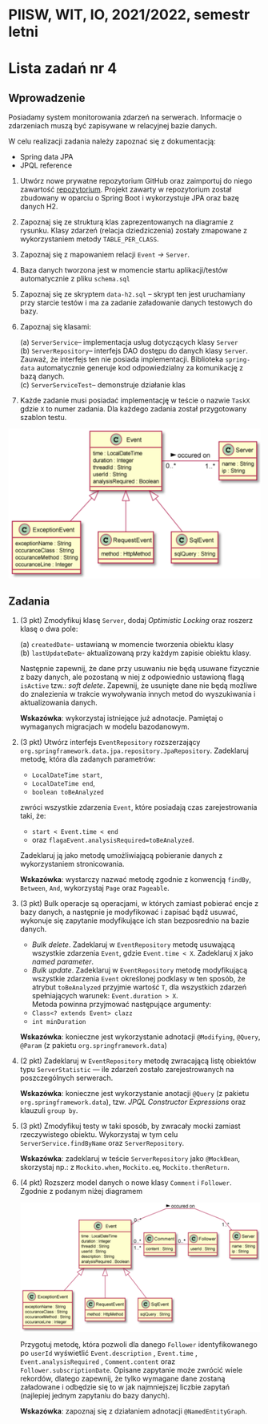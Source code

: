 # PIISW, WIT, IO, 2021/2022, semestr letni

# Lista zadań nr 4
## Wprowadzenie

Posiadamy system monitorowania zdarzeń na serwerach. Informacje o zdarzeniach muszą być zapisywane w relacyjnej bazie danych.

W celu realizacji zadania należy zapoznać się z dokumentacją:

- Spring data JPA
- JPQL reference

1. Utwórz nowe prywatne repozytorium GitHub oraz zaimportuj do niego zawartość [repozytorium](https://github.com/pwr-piisw/lista4-starter). 
   Projekt zawarty w repozytorium został zbudowany w oparciu o Spring Boot i wykorzystuje JPA oraz bazę danych H2.
2. Zapoznaj się ze strukturą klas zaprezentowanych na diagramie z rysunku. Klasy zdarzeń (relacja dziedziczenia) zostały zmapowane z wykorzystaniem metody `TABLE_PER_CLASS`.
3. Zapoznaj się z mapowaniem relacji `Event` _→_ `Server`.
4. Baza danych tworzona jest w momencie startu aplikacji/testów automatycznie z pliku `schema.sql`
5. Zapoznaj się ze skryptem `data-h2.sql` – skrypt ten jest uruchamiany przy starcie testów i ma za zadanie załadowanie danych testowych do bazy.
6. Zapoznaj się klasami:

   (a) `ServerService`– implementacja usług dotyczących klasy `Server` \
   (b) `ServerRepository`– interfejs DAO dostępu do danych klasy `Server`. Zauważ, że interfejs ten nie posiada implementacji. 
   Biblioteka `spring-data` automatycznie generuje kod odpowiedzialny za komunikację z bazą danych. \
   (c) `ServerServiceTest`– demonstruje działanie klas

7. Każde zadanie musi posiadać implementację w teście o nazwie `TaskX` gdzie `X` to numer zadania. Dla każdego zadania został przygotowany szablon testu.

![Diagram klas](readme_imgs/img.png)

## Zadania

1. (3 pkt) Zmodyfikuj klasę `Server`, dodaj _Optimistic Locking_ oraz roszerz klasę o dwa pole:

   (a) `createdDate`- ustawianą w momencie tworzenia obiektu klasy \
   (b) `lastUpdateDate`- aktualizowaną przy każdym zapisie obiektu klasy.

   Następnie zapewnij, że dane przy usuwaniu nie będą usuwane fizycznie z bazy danych, ale pozostaną w niej z odpowiednio ustawioną flagą `isActive` tzw.: _soft delete_. 
   Zapewnij, że usunięte dane nie będą możliwe do znalezienia w trakcie wywoływania innych metod do wyszukiwania i aktualizowania danych.

   **Wskazówka**: wykorzystaj istniejące już adnotacje. Pamiętaj o wymaganych migracjach w modelu bazodanowym.

2. (3 pkt) Utwórz interfejs `EventRepository` rozszerzający `org.springframework.data.jpa.repository.JpaRepository`. Zadeklaruj metodę, która dla zadanych parametrów:
   - `LocalDateTime start`,
   - `LocalDateTime end`,
   - `boolean toBeAnalyzed`

   zwróci wszystkie zdarzenia `Event`, które posiadają czas zarejestrowania taki, że:

   - `start < Event.time < end`
   - oraz `flagaEvent.analysisRequired=toBeAnalyzed`.

   Zadeklaruj ją jako metodę umożliwiającą pobieranie danych z wykorzystaniem stronicowania.

   **Wskazówka**: wystarczy nazwać metodę zgodnie z konwencją `findBy`, `Between`, `And`, wykorzystaj `Page` oraz `Pageable`.

3. (3 pkt) Bulk operacje są operacjami, w których zamiast pobierać encje z bazy danych, a następnie je modyfikować i zapisać bądź usuwać, 
   wykonuje się zapytanie modyfikujące ich stan bezposrednio na bazie danych.
   - _Bulk delete_. Zadeklaruj w `EventRepository` metodę usuwającą wszystkie zdarzenia `Event`, gdzie `Event.time < X`. Zadeklaruj `X` jako _named parameter_.
   - _Bulk update_. Zadeklaruj w `EventRepository` metodę modyfikującą wszystkie zdarzenia `Event` określonej podklasy w ten sposób, że atrybut `toBeAnalyzed` przyjmie
   wartość `T`, dla wszystkich zdarzeń spełniających warunek: `Event.duration > X`. \
   Metoda powinna przyjmować następujące argumenty:
   - `Class<? extends Event> clazz`
   - `int minDuration`

   **Wskazówka**: konieczne jest wykorzystanie adnotacji `@Modifying`, `@Query`, `@Param` (z pakietu `org.springframework.data`)

4. (2 pkt) Zadeklaruj w `EventRepository` metodę zwracającą listę obiektów typu `ServerStatistic` — ile zdarzeń zostało zarejestrowanych na poszczególnych serwerach.

   **Wskazówka**: konieczne jest wykorzystanie anotacji `@Query` (z pakietu `org.springframework.data`), tzw. _JPQL Constructor Expressions_ oraz klauzuli `group by`.

5. (3 pkt) Zmodyfikuj testy w taki sposób, by zwracały mocki zamiast rzeczywistego obiektu. Wykorzystaj w tym celu `ServerService.findByName` oraz `ServerRepository`.

   **Wskazówka**: zadeklaruj w teście `ServerRepository` jako `@MockBean`, skorzystaj np.: z `Mockito.when`, `Mockito.eq`, `Mockito.thenReturn`.

6. (4 pkt) Rozszerz model danych o nowe klasy `Comment` i `Follower`. Zgodnie z podanym niżej diagramem

   ![Diagram klas po zmainach](readme_imgs/img_1.png)

   Przygotuj metodę, która pozwoli dla danego `Follower` identyfikowanego po `userId` wyświetlić `Event.description` , `Event.time` , `Event.analysisRequired` , `Comment.content` oraz `Follower.subscriptionDate`. 
   Opisane zapytanie może zwrócić wiele rekordów, dlatego zapewnij, że tylko wymagane dane zostaną załadowane i odbędzie się to w jak najmniejszej liczbie zapytań (najlepiej jednym zapytaniu do bazy danych).

   **Wskazówka**: zapoznaj się z działaniem adnotacji `@NamedEntityGraph`.
